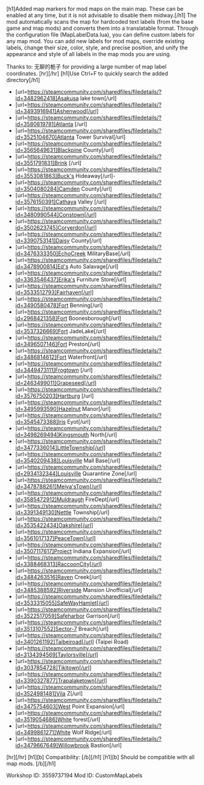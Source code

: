 [h1]Added map markers for mod maps on the main map. These can be enabled at any time, but it is not advisable to disable them midway.[/h1]
The mod automatically scans the map for hardcoded text labels (from the base game and map mods) and converts them into a translatable format.
Through the configuration file (MapLabelData.lua), you can define custom labels for any map mod. You can add new labels for mod maps, override existing labels, change their size, color, style, and precise position, and unify the appearance and style of all labels in the map mods you are using.

Thanks to: 无聊的栀子 for providing a large number of map label coordinates.
[hr][/hr]
[h1]Use Ctrl+F to quickly search the added directory[/h1]
- [url=https://steamcommunity.com/sharedfiles/filedetails/?id=3482962418]Asakusa lake town[/url]
- [url=https://steamcommunity.com/sharedfiles/filedetails/?id=3493916941]Ashenwood[/url]
- [url=https://steamcommunity.com/sharedfiles/filedetails/?id=3580819781]Atlanta [/url]
- [url=https://steamcommunity.com/sharedfiles/filedetails/?id=3525104670]Atlanta Tower Survival[/url]
- [url=https://steamcommunity.com/sharedfiles/filedetails/?id=3565649631]Blackpine County[/url]
- [url=https://steamcommunity.com/sharedfiles/filedetails/?id=3551791831]Brink [/url]
- [url=https://steamcommunity.com/sharedfiles/filedetails/?id=3553081863]Buck's Hideaway[/url]- 
- [url=https://steamcommunity.com/sharedfiles/filedetails/?id=3504080284]Camden County[/url]
- [url=https://steamcommunity.com/sharedfiles/filedetails/?id=3576150391]Cathaya Valley [/url]
- [url=https://steamcommunity.com/sharedfiles/filedetails/?id=3480990544]Constown[/url]
- [url=https://steamcommunity.com/sharedfiles/filedetails/?id=3502623745]Coryerdon[/url]
- [url=https://steamcommunity.com/sharedfiles/filedetails/?id=3390753141]Daisy County[/url]
- [url=https://steamcommunity.com/sharedfiles/filedetails/?id=3476333350]EchoCreek MilitaryBase[/url]
- [url=https://steamcommunity.com/sharedfiles/filedetails/?id=3478900814]Ed's Auto Salavage[/url]
- [url=https://steamcommunity.com/sharedfiles/filedetails/?id=3363546437]Erika's Furniture Store[/url]
- [url=https://steamcommunity.com/sharedfiles/filedetails/?id=3533512793]Fairhaven[/url]
- [url=https://steamcommunity.com/sharedfiles/filedetails/?id=3490580478]Fort Benning[/url]
- [url=https://steamcommunity.com/sharedfiles/filedetails/?id=2968421358]Fort Boonesborough[/url]
- [url=https://steamcommunity.com/sharedfiles/filedetails/?id=3537326669]Fort JadeLake[/url]
- [url=https://steamcommunity.com/sharedfiles/filedetails/?id=3496507146]Fort Preston[/url]
- [url=https://steamcommunity.com/sharedfiles/filedetails/?id=3486814612]Fort Waterfront[/url]
- [url=https://steamcommunity.com/sharedfiles/filedetails/?id=3449473111]Frogtown [/url]
- [url=https://steamcommunity.com/sharedfiles/filedetails/?id=2463499011]Grapeseed[/url]
- [url=https://steamcommunity.com/sharedfiles/filedetails/?id=3576750203]Hartburg [/url]
- [url=https://steamcommunity.com/sharedfiles/filedetails/?id=3495993590]Hazelnut Manor[/url]
- [url=https://steamcommunity.com/sharedfiles/filedetails/?id=3545473388]Iris Eyot[/url]
- [url=https://steamcommunity.com/sharedfiles/filedetails/?id=3498269494]Kingsmouth North[/url]
- [url=https://steamcommunity.com/sharedfiles/filedetails/?id=3477336014]LittleTownship[/url]
- [url=https://steamcommunity.com/sharedfiles/filedetails/?id=3540209438]Louisville Mall Base[/url]
- [url=https://steamcommunity.com/sharedfiles/filedetails/?id=2934132344]Louisville Quarantine Zone[/url]
- [url=https://steamcommunity.com/sharedfiles/filedetails/?id=3478788261]Meiya'sTown[/url]
- [url=https://steamcommunity.com/sharedfiles/filedetails/?id=3585472912]Muldraugh FireDept[/url]
- [url=https://steamcommunity.com/sharedfiles/filedetails/?id=3391349130]Nettle Township[/url]
- [url=https://steamcommunity.com/sharedfiles/filedetails/?id=3535422434]Oakshire[/url]
- [url=https://steamcommunity.com/sharedfiles/filedetails/?id=3561017137]PeaceTown[/url]
- [url=https://steamcommunity.com/sharedfiles/filedetails/?id=3507117617]Project Indiana Expansion[/url]
- [url=https://steamcommunity.com/sharedfiles/filedetails/?id=3388468313]RaccoonCity[/url]
- [url=https://steamcommunity.com/sharedfiles/filedetails/?id=3484263516]Raven Creek[/url]
- [url=https://steamcommunity.com/sharedfiles/filedetails/?id=3485388592]Riverside Mansion Unofficial[/url]
- [url=https://steamcommunity.com/sharedfiles/filedetails/?id=3533315055]SafeWayHamlet[/url]
- [url=https://steamcommunity.com/sharedfiles/filedetails/?id=3522517059]Safeharbor Garrison[/url]
- [url=https://steamcommunity.com/sharedfiles/filedetails/?id=3513107552]Sector-7 Breach[/url]
- [url=https://steamcommunity.com/sharedfiles/filedetails/?id=3401261192]Taibeiroad[/url] (Taipei Road)
- [url=https://steamcommunity.com/sharedfiles/filedetails/?id=3134394569]Taylorsville[/url]
- [url=https://steamcommunity.com/sharedfiles/filedetails/?id=3037854728]Tikitown[/url]
- [url=https://steamcommunity.com/sharedfiles/filedetails/?id=3390327877]Trapalaketown[/url]
- [url=https://steamcommunity.com/sharedfiles/filedetails/?id=3524981481]Vila Z[/url]
- [url=https://steamcommunity.com/sharedfiles/filedetails/?id=3475754603]West Point Expansion[/url]
- [url=https://steamcommunity.com/sharedfiles/filedetails/?id=3519054686]White forest[/url]
- [url=https://steamcommunity.com/sharedfiles/filedetails/?id=3499861271]White Wolf Ridge[/url]
- [url=https://steamcommunity.com/sharedfiles/filedetails/?id=3479667649]Willowbrook Bastion[/url]


[hr][/hr]
[h1][b] Compatibility: [/b][/h1]
[h1][b] Should be compatible with all map mods. [/b][/h1]

Workshop ID: 3559737194
Mod ID: CustomMapLabels